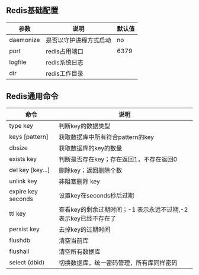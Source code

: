## Redis基础配置

| 参数      | 说明                   | 默认值 |
| --------- | ---------------------- | ------ |
| daemonize | 是否以守护进程方式启动 | no     |
| port      | redis占用端口          | 6379   |
| logfile   | redis系统日志          |        |
| dir       | redis工作目录          |        |



## Redis通用命令

| 命令               | 说明                                                         |
| ------------------ | ------------------------------------------------------------ |
| type key           | 判断key的数据类型                                            |
| keys [pattern]     | 获取数据库中所有符合pattern的key                             |
| dbsize             | 获取数据库的key的数量                                        |
| exists key         | 判断是否存在key；存在返回1，不存在返回0                      |
| del key [key...]   | 删除key；返回删除个数                                        |
| unlink key         | 非阻塞删除 key                                               |
| expire key seconds | 设置key在seconds秒后过期                                     |
| ttl key            | 查看key的剩余过期时间；-1 表示永远不过期,-2 表示key已经不存在了 |
| persist key        | 去掉key的过期时间                                            |
| flushdb            | 清空当前库                                                   |
| flushall           | 清空所有数据库                                               |
| select (dbid)      | 切换数据库，统一密码管理，所有库同样密码                     |
